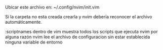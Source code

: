 Ubicar este archivo en:
    ~/.config/nvim/init.vim

Si la carpeta no esta creada crearla y nvim debería reconocer el archivo automáticamente.

:scriptnames dentro de vim muestra todos los scripts que ejecuta nvim
    por alguna razón nvim lee el archivo de configuracion sin estar establecida ninguna variable de entorno
